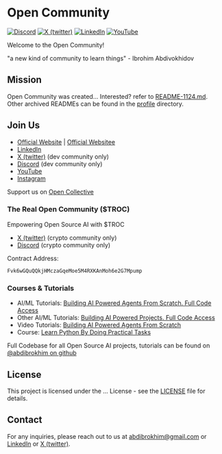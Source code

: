 # Open Community

[![Discord](https://camo.githubusercontent.com/ec5d39ab0ea8e734562352ef135e2937a2526002b90e9a432d0cb29c695b5c1d/68747470733a2f2f696d672e736869656c64732e696f2f62616467652f446973636f72642d4a6f696e2532306f75722532307365727665722d3538363546323f7374796c653d666f722d7468652d6261646765266c6f676f3d646973636f7264266c6f676f436f6c6f723d7768697465)](discord.gg/nhDV2kJD)
[![X (twitter)](https://camo.githubusercontent.com/527cd512620074e605797b2bb8d9cc4cf6077dcfdfcc8593ea8ac2cadc5fcb19/68747470733a2f2f696d672e736869656c64732e696f2f62616467652f582e636f6d2d466f6c6c6f772d3144413146323f7374796c653d666f722d7468652d6261646765266c6f676f3d78266c6f676f436f6c6f723d7768697465)](https://x.com/xxopencommunity)
[![LinkedIn](https://camo.githubusercontent.com/e0b5da352ded24c34c027e1826bc2c4d780976b2bdabca57eff4ca185ff7ba56/68747470733a2f2f696d672e736869656c64732e696f2f62616467652f4c696e6b6564496e2d436f6e6e6563742d626c75653f7374796c653d666f722d7468652d6261646765266c6f676f3d6c696e6b6564696e266c6f676f436f6c6f723d7768697465)](https://linkedin.com/company/opencommunity)
[![YouTube](https://camo.githubusercontent.com/aafea284ffcbb063291ec2cc2803493982e65fa18967a211c5b5c689170c217b/68747470733a2f2f696d672e736869656c64732e696f2f62616467652f596f75547562652d5375627363726962652d7265643f7374796c653d666f722d7468652d6261646765266c6f676f3d796f7574756265266c6f676f436f6c6f723d7768697465)](https://youtube.com/@theopencommunity)

Welcome to the Open Community!

"a new kind of community to learn things" - Ibrohim Abdivokhidov

## Mission

Open Community was created... Interested? refer to [README-1124.md](https://github.com/TheOpenCommunity/.github/tree/main/profile). Other archived READMEs can be found in the [profile](https://github.com/TheOpenCommunity/.github/tree/main/profile) directory.

## Join Us

- [Official Website](https://theopencommunity.co) | [Official Websitee](https://imcook.in)
- [LinkedIn](https://linkedin.com/company/opencommunity)
- [X (twitter)](https://x.com/xxopencommunity) (dev community only)
- [Discord](https://discord.gg/nhDV2kJD) (dev community only)
- [YouTube](https://youtube.com/@theopencommunity)
- [Instagram](https://instagram.com/theopencommunity)

Support us on [Open Collective](https://opencollective.com/opencommunity)

### The Real Open Community ($TROC)

Empowering Open Source AI with $TROC

- [X (twitter)](https://x.com/xopencommunity) (crypto community only)
- [Discord](https://discord.gg/WdgS8jU98w) (crypto community only)

Contract Address:
```
Fvk6wGQuQQkjHMczaGqeMoe5M4RXKAnMoh6e2G7Mpump
```

### Courses & Tutorials
- AI/ML Tutorials: [Building AI Powered Agents From Scratch. Full Code Access](https://topmate.io/abdibrokhim/1355360)
- Other AI/ML Tutorials: [Building AI Powered Projects. Full Code Access](https://abdibrokhim.vercel.app/written-tutorials)
- Video Tutorials: [Building AI Powered Agents From Scratch](https://www.youtube.com/@TechWithAbee)
- Course: [Learn Python By Doing Practical Tasks](https://www.udemy.com/course/learn-python-by-doing-practical-tasks/)

Full Codebase for all Open Source AI projects, tutorials can be found on [@abdibrokhim on github](https://github.com/abdibrokhm)

## License

This project is licensed under the ... License - see the [LICENSE]() file for details.

## Contact

For any inquiries, please reach out to us at abdibrokhim@gmail.com or [LinkedIn](https://linkedin.com/in/abdibrokhim) or [X (twitter)](https://x.com/abdibrokhim).